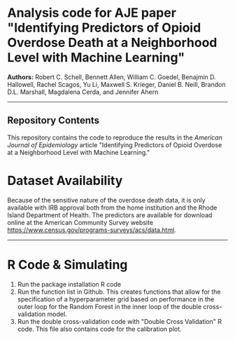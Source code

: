 
# Analysis code for AJE paper "Identifying Predictors of Opioid Overdose Death at a Neighborhood Level with Machine Learning"


__Authors:__ Robert C. Schell,
Bennett Allen,
William C. Goedel,
Benajmin D. Hallowell,
Rachel Scagos,
Yu Li,
Maxwell S. Krieger,
Daniel B. Neill,
Brandon D.L. Marshall,
Magdalena Cerda, and
Jennifer Ahern







---

## Repository Contents

This repository contains the code to reproduce the results in the _American Journal of Epidemiology_ article "Identifying Predictors of Opioid Overdose at a Neighborhood Level with Machine Learning."  

# Dataset Availability

Because of the sensitive nature of the overdose death data, it is only available with IRB approval both from the home institution and the Rhode Island Department of Health. The predictors are available for download online at the American Community Survey website https://www.census.gov/programs-surveys/acs/data.html.

---

# R Code & Simulating

1. Run the package installation R code
2. Run the function list in Github. This creates functions that allow for the specification of a hyperparameter grid based on performance in the outer loop for the Random Forest in the inner loop of the double cross-validation model. 
3. Run the double cross-validation code with "Double Cross Validation" R code. This file also contains code for the calibration plot.
